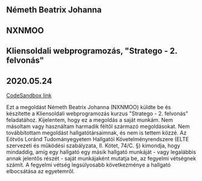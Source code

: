 ## Németh Beatrix Johanna

## NXNMOO

## Kliensoldali webprogramozás, "Stratego - 2. felvonás"

## 2020.05.24

[CodeSandbox link](https://codesandbox.io/s/github/nxnmoo/Stratego2)

Ezt a megoldást Németh Beatrix Johanna (NXNMOO) küldte be és készítette a Kliensoldali webprogramozás kurzus "Stratego - 2. felvonás" feladatához.
Kijelentem, hogy ez a megoldás a saját munkám.
Nem másoltam vagy használtam harmadik féltől származó megoldásokat.
Nem továbbítottam megoldást hallgatótársaimnak, és nem is tettem közzé.
Az Eötvös Loránd Tudományegyetem Hallgatói Követelményrendszere (ELTE szervezeti és működési szabályzata, II. Kötet, 74/C. §) kimondja,
hogy mindaddig, amíg egy hallgató egy másik hallgató munkáját - vagy legalábbis annak jelentős részét - saját munkájaként mutatja be,
az fegyelmi vétségnek számít. A fegyelmi vétség legsúlyosabb következménye a hallgató elbocsátása az egyetemről.
